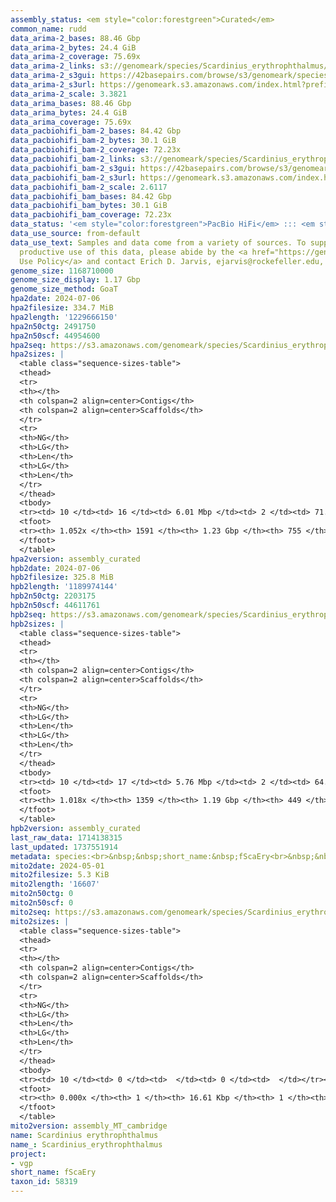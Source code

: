 ```yaml
---
assembly_status: <em style="color:forestgreen">Curated</em>
common_name: rudd
data_arima-2_bases: 88.46 Gbp
data_arima-2_bytes: 24.4 GiB
data_arima-2_coverage: 75.69x
data_arima-2_links: s3://genomeark/species/Scardinius_erythrophthalmus/fScaEry2/genomic_data/arima/<br>
data_arima-2_s3gui: https://42basepairs.com/browse/s3/genomeark/species/Scardinius_erythrophthalmus/fScaEry2/genomic_data/arima/
data_arima-2_s3url: https://genomeark.s3.amazonaws.com/index.html?prefix=species/Scardinius_erythrophthalmus/fScaEry2/genomic_data/arima/
data_arima-2_scale: 3.3821
data_arima_bases: 88.46 Gbp
data_arima_bytes: 24.4 GiB
data_arima_coverage: 75.69x
data_pacbiohifi_bam-2_bases: 84.42 Gbp
data_pacbiohifi_bam-2_bytes: 30.1 GiB
data_pacbiohifi_bam-2_coverage: 72.23x
data_pacbiohifi_bam-2_links: s3://genomeark/species/Scardinius_erythrophthalmus/fScaEry2/genomic_data/pacbio_hifi/<br>
data_pacbiohifi_bam-2_s3gui: https://42basepairs.com/browse/s3/genomeark/species/Scardinius_erythrophthalmus/fScaEry2/genomic_data/pacbio_hifi/
data_pacbiohifi_bam-2_s3url: https://genomeark.s3.amazonaws.com/index.html?prefix=species/Scardinius_erythrophthalmus/fScaEry2/genomic_data/pacbio_hifi/
data_pacbiohifi_bam-2_scale: 2.6117
data_pacbiohifi_bam_bases: 84.42 Gbp
data_pacbiohifi_bam_bytes: 30.1 GiB
data_pacbiohifi_bam_coverage: 72.23x
data_status: '<em style="color:forestgreen">PacBio HiFi</em> ::: <em style="color:forestgreen">Arima</em>'
data_use_source: from-default
data_use_text: Samples and data come from a variety of sources. To support fair and
  productive use of this data, please abide by the <a href="https://genome10k.soe.ucsc.edu/data-use-policies/">Data
  Use Policy</a> and contact Erich D. Jarvis, ejarvis@rockefeller.edu, with any questions.
genome_size: 1168710000
genome_size_display: 1.17 Gbp
genome_size_method: GoaT
hpa2date: 2024-07-06
hpa2filesize: 334.7 MiB
hpa2length: '1229666150'
hpa2n50ctg: 2491750
hpa2n50scf: 44954600
hpa2seq: https://s3.amazonaws.com/genomeark/species/Scardinius_erythrophthalmus/fScaEry2/assembly_curated/fScaEry2.hap1.cur.20240706.fasta.gz
hpa2sizes: |
  <table class="sequence-sizes-table">
  <thead>
  <tr>
  <th></th>
  <th colspan=2 align=center>Contigs</th>
  <th colspan=2 align=center>Scaffolds</th>
  </tr>
  <tr>
  <th>NG</th>
  <th>LG</th>
  <th>Len</th>
  <th>LG</th>
  <th>Len</th>
  </tr>
  </thead>
  <tbody>
  <tr><td> 10 </td><td> 16 </td><td> 6.01 Mbp </td><td> 2 </td><td> 71.61 Mbp </td></tr><tr><td> 20 </td><td> 39 </td><td> 4.51 Mbp </td><td> 4 </td><td> 58.97 Mbp </td></tr><tr><td> 30 </td><td> 68 </td><td> 3.72 Mbp </td><td> 6 </td><td> 50.77 Mbp </td></tr><tr><td> 40 </td><td> 102 </td><td> 3.09 Mbp </td><td> 8 </td><td> 49.90 Mbp </td></tr><tr style="background-color:#cccccc;"><td> 50 </td><td> 144 </td><td style="background-color:#88ff88;"> 2.49 Mbp </td><td> 11 </td><td style="background-color:#88ff88;"> 44.95 Mbp </td></tr><tr><td> 60 </td><td> 197 </td><td> 2.01 Mbp </td><td> 13 </td><td> 43.15 Mbp </td></tr><tr><td> 70 </td><td> 262 </td><td> 1.61 Mbp </td><td> 16 </td><td> 41.93 Mbp </td></tr><tr><td> 80 </td><td> 347 </td><td> 1.15 Mbp </td><td> 19 </td><td> 40.31 Mbp </td></tr><tr><td> 90 </td><td> 477 </td><td> 0.72 Mbp </td><td> 22 </td><td> 34.75 Mbp </td></tr><tr><td> 100 </td><td> 730 </td><td> 256.00 Kbp </td><td> 26 </td><td> 1.48 Mbp </td></tr></tbody>
  <tfoot>
  <tr><th> 1.052x </th><th> 1591 </th><th> 1.23 Gbp </th><th> 755 </th><th> 1.23 Gbp </th></tr>
  </tfoot>
  </table>
hpa2version: assembly_curated
hpb2date: 2024-07-06
hpb2filesize: 325.8 MiB
hpb2length: '1189974144'
hpb2n50ctg: 2203175
hpb2n50scf: 44611761
hpb2seq: https://s3.amazonaws.com/genomeark/species/Scardinius_erythrophthalmus/fScaEry2/assembly_curated/fScaEry2.hap2.cur.20240706.fasta.gz
hpb2sizes: |
  <table class="sequence-sizes-table">
  <thead>
  <tr>
  <th></th>
  <th colspan=2 align=center>Contigs</th>
  <th colspan=2 align=center>Scaffolds</th>
  </tr>
  <tr>
  <th>NG</th>
  <th>LG</th>
  <th>Len</th>
  <th>LG</th>
  <th>Len</th>
  </tr>
  </thead>
  <tbody>
  <tr><td> 10 </td><td> 17 </td><td> 5.76 Mbp </td><td> 2 </td><td> 64.57 Mbp </td></tr><tr><td> 20 </td><td> 41 </td><td> 4.23 Mbp </td><td> 4 </td><td> 59.44 Mbp </td></tr><tr><td> 30 </td><td> 72 </td><td> 3.42 Mbp </td><td> 6 </td><td> 50.02 Mbp </td></tr><tr><td> 40 </td><td> 110 </td><td> 2.77 Mbp </td><td> 8 </td><td> 48.75 Mbp </td></tr><tr style="background-color:#cccccc;"><td> 50 </td><td> 158 </td><td style="background-color:#88ff88;"> 2.20 Mbp </td><td> 11 </td><td style="background-color:#88ff88;"> 44.61 Mbp </td></tr><tr><td> 60 </td><td> 217 </td><td> 1.78 Mbp </td><td> 14 </td><td> 42.41 Mbp </td></tr><tr><td> 70 </td><td> 291 </td><td> 1.34 Mbp </td><td> 16 </td><td> 40.29 Mbp </td></tr><tr><td> 80 </td><td> 396 </td><td> 0.95 Mbp </td><td> 19 </td><td> 39.00 Mbp </td></tr><tr><td> 90 </td><td> 556 </td><td> 0.58 Mbp </td><td> 23 </td><td> 32.62 Mbp </td></tr><tr><td> 100 </td><td> 961 </td><td> 105.12 Kbp </td><td> 94 </td><td> 178.10 Kbp </td></tr></tbody>
  <tfoot>
  <tr><th> 1.018x </th><th> 1359 </th><th> 1.19 Gbp </th><th> 449 </th><th> 1.19 Gbp </th></tr>
  </tfoot>
  </table>
hpb2version: assembly_curated
last_raw_data: 1714138315
last_updated: 1737551914
metadata: species:<br>&nbsp;&nbsp;short_name:&nbsp;fScaEry<br>&nbsp;&nbsp;name:&nbsp;Scardinius&nbsp;erythrophthalmus<br>&nbsp;&nbsp;taxon_id:&nbsp;58319<br>&nbsp;&nbsp;common_name:&nbsp;rudd<br>&nbsp;&nbsp;order:<br>&nbsp;&nbsp;&nbsp;&nbsp;name:&nbsp;Cypriniformes<br>&nbsp;&nbsp;family:<br>&nbsp;&nbsp;&nbsp;&nbsp;name:&nbsp;Cyprinidae<br>&nbsp;&nbsp;individuals:<br>&nbsp;&nbsp;&nbsp;&nbsp;-&nbsp;short_name:&nbsp;fScaEry2<br>&nbsp;&nbsp;&nbsp;&nbsp;&nbsp;&nbsp;biosample_id:&nbsp;SAMEA11296541<br>&nbsp;&nbsp;&nbsp;&nbsp;&nbsp;&nbsp;sex:&nbsp;female<br>&nbsp;&nbsp;genome_size:&nbsp;1168710000<br>&nbsp;&nbsp;genome_size_method:&nbsp;GoaT<br>&nbsp;&nbsp;project:&nbsp;[&nbsp;vgp&nbsp;]<br>
mito2date: 2024-05-01
mito2filesize: 5.3 KiB
mito2length: '16607'
mito2n50ctg: 0
mito2n50scf: 0
mito2seq: https://s3.amazonaws.com/genomeark/species/Scardinius_erythrophthalmus/fScaEry2/assembly_MT_cambridge/fScaEry2.MT.20240501.fasta.gz
mito2sizes: |
  <table class="sequence-sizes-table">
  <thead>
  <tr>
  <th></th>
  <th colspan=2 align=center>Contigs</th>
  <th colspan=2 align=center>Scaffolds</th>
  </tr>
  <tr>
  <th>NG</th>
  <th>LG</th>
  <th>Len</th>
  <th>LG</th>
  <th>Len</th>
  </tr>
  </thead>
  <tbody>
  <tr><td> 10 </td><td> 0 </td><td>  </td><td> 0 </td><td>  </td></tr><tr><td> 20 </td><td> 0 </td><td>  </td><td> 0 </td><td>  </td></tr><tr><td> 30 </td><td> 0 </td><td>  </td><td> 0 </td><td>  </td></tr><tr><td> 40 </td><td> 0 </td><td>  </td><td> 0 </td><td>  </td></tr><tr style="background-color:#cccccc;"><td> 50 </td><td> 0 </td><td style="background-color:#ff8888;">  </td><td> 0 </td><td style="background-color:#ff8888;">  </td></tr><tr><td> 60 </td><td> 0 </td><td>  </td><td> 0 </td><td>  </td></tr><tr><td> 70 </td><td> 0 </td><td>  </td><td> 0 </td><td>  </td></tr><tr><td> 80 </td><td> 0 </td><td>  </td><td> 0 </td><td>  </td></tr><tr><td> 90 </td><td> 0 </td><td>  </td><td> 0 </td><td>  </td></tr><tr><td> 100 </td><td> 0 </td><td>  </td><td> 0 </td><td>  </td></tr></tbody>
  <tfoot>
  <tr><th> 0.000x </th><th> 1 </th><th> 16.61 Kbp </th><th> 1 </th><th> 16.61 Kbp </th></tr>
  </tfoot>
  </table>
mito2version: assembly_MT_cambridge
name: Scardinius erythrophthalmus
name_: Scardinius_erythrophthalmus
project:
- vgp
short_name: fScaEry
taxon_id: 58319
---
```

